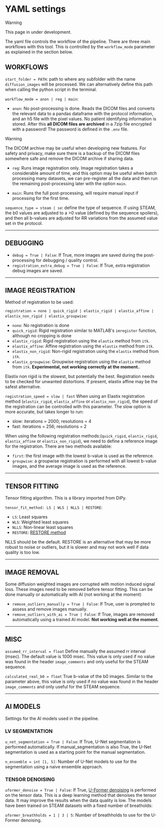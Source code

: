 # YAML settings

>[!WARNING]
> This page in under development.

The yaml file controls the workflow of the pipeline.
There are three main workflows with this tool.
This is controlled by the `workflow_mode` parameter as explained in the section below.

## WORKFLOWS

`start_folder = PATH`: path to where any subfolder with the name `diffusion_images` will be processed.
We can alternatively define this path when calling the python script in the terminal.

`workflow_mode = anon | reg | main`:

- `anon`: No post-processing is done. Reads the DICOM files and converts the relevant data to a pandas dataframe with the protocol information, and an h5 file with the pixel values. No patient identifying information is stored. After this **all DICOM files are archived** in a 7zip file encrypted with a password!
The password is defined in the `.env` file.

>[!WARNING]
> The DICOM archive may be useful when developing new features. For safety and privacy, make sure there is a backup of the DICOM files somewhere safe and remove the DICOM archive if sharing data.

- `reg`: Runs image registration only. Image registration takes a considerable amount of time, and this option may be useful when batch processing many datasets, we can pre-register all the data and then run the remaining post-processing later with the option `main`.
  
- `main`: Runs the full post-processing, will require manual input if processing for the first time.

`sequence_type = steam | se`: define the type of sequence. If using STEAM, the b0 values are adjusted to a >0 value (defined by the sequence spoilers), and then all b-values are adjusted for RR variations from the assumed value set in the protocol.

---

## DEBUGGING

- `debug = True | False`: If True, more images are saved during the post-processing for debugging / quality control.
- `registration_extra_debug = True | False`: If True, extra registration debug images are saved.

---

## IMAGE REGISTRATION

Method of registration to be used:

`registration = none | quick_rigid | elastix_rigid | elastix_affine | elastix_non_rigid | elastix_groupwise`:

- `none`: No registration is done
- `quick_rigid`: Rigid registration similar to MATLAB's `imregister` function, although no cropping is done
- `elastix_rigid`: Rigid registration using the `elastix` method from `itk`.
- `elastix_affine`: Affine registration using the `elastix` method from `itk`.
- `elastix_non_rigid`: Non-rigid registration using the `elastix` method from `itk`.
- `elastix_groupwise`: Groupwise registration using the `elastix` method from `itk`. **Experimental, not working correctly at the moment.**.

Elastix non rigid is the slowest, but potentially the best. Registration needs to be checked for unwanted distortions.
If present, elastix affine may be the safest alternative.

`registration_speed = slow | fast`
When using an Elastix registration method (`elastix_rigid`, `elastix_affine` or `elastix_non_rigid`),
the speed of the registration can be controlled with this parameter.
The slow option is more accurate, but takes longer to run:

- slow: iterations = 2000; resolutions = 4
- fast: iterations = 256; resolutions = 2

When using the following registration methods:(`quick_rigid`, `elastix_rigid`, `elastix_affine` or `elastix_non_rigid`),
we need to define a reference image for the registration. There are two methods available:

- `first`: the first image with the lowest b-value is used as the reference.
- `groupwise`: a groupwise registration is performed with all lowest b-value images,
and the average image is used as the reference.

---

## TENSOR FITTING

Tensor fitting algorithm. This is a library imported from DiPy.

`tensor_fit_method: LS | WLS | NLLS | RESTORE`:

- `LS`: Least squares
- `WLS`: Weighted least squares
- `NLLS`: Non-linear least squares
- `RESTORE`: [RESTORE method](https://onlinelibrary.wiley.com/doi/10.1002/mrm.20426)

NLLS should be the default.
RESTORE is an alternative that may be more robust to noise or outliers,
but it is slower and may not work well if data quality is too low.

---

## IMAGE REMOVAL

Some diffusion weighted images are corrupted with motion induced signal loss.
These images need to be removed before tensor fitting.
This can be done manually or automatically with AI (not working at the moment)

- `remove_outliers_manually = True | False`: If True, user is prompted to assess and remove images manually.
- `remove_outliers_with_ai = True | False`: If True, images are removed automatically using a trained AI model. **Not working well at the moment**.

---

## MISC

`assumed_rr_interval = float` Define manually the assumed rr interval (msec). The default value is 1000 msec.
This value is only used if no value was found in the header `image_comments` and only useful for the STEAM sequence.

`calculated_real_b0 = float` True b-value of the b0 images. Similar to the parameter above,
this value is only used if no value was found in the header `image_comments` and only useful for the STEAM sequence.

---

## AI MODELS

Settings for the AI models used in the pipeline.

### LV SEGMENTATION

`u_net_segmentation = True | False`: If True, U-Net segmentation is performed automatically.
If manual_segmentation is also True, the U-Net segmentation is used as a starting point for the manual segmentation.

`n_ensemble = int [1, 5]`: Number of U-Net models to use for the segmentation using a naive ensemble approach.

### TENSOR DENOISING

`uformer_denoise = True | False`: If True, [U-Former denoising](https://link.springer.com/chapter/10.1007/978-3-031-12053-4_8)
is performed on the tensor data.
This is a deep learning method that denoises the tensor data.
It may improve the results when the data quality is low.
The models have been trained on STEAM datasets with a fixed number of breatholds:

`uformer_breathholds = 1 | 3 | 5`: Number of breathholds to use for the U-Former denoising.
